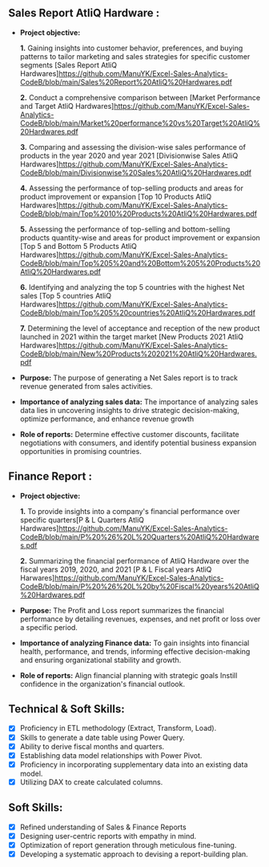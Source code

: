## Sales Report AtliQ Hardware :


- **Project objective:** 

    **1.**  Gaining insights into customer behavior, preferences, and buying patterns to tailor marketing and sales strategies for specific customer segments [Sales Report AtliQ Hardwares]https://github.com/ManuYK/Excel-Sales-Analytics-CodeB/blob/main/Sales%20Report%20AtliQ%20Hardwares.pdf 

    **2.** Conduct a comprehensive comparison between [Market Performance and Target AtliQ Hardwares]https://github.com/ManuYK/Excel-Sales-Analytics-CodeB/blob/main/Market%20performance%20vs%20Target%20AtliQ%20Hardwares.pdf
  
   **3.** Comparing and assessing the division-wise sales performance of products in the year 2020 and year 2021   [Divisionwise Sales AtliQ Hardwares]https://github.com/ManuYK/Excel-Sales-Analytics-CodeB/blob/main/Divisionwise%20Sales%20AtliQ%20Hardwares.pdf

   **4.**  Assessing the performance of top-selling products and areas for product improvement or expansion [Top 10 Products AtliQ Hardwares]https://github.com/ManuYK/Excel-Sales-Analytics-CodeB/blob/main/Top%2010%20Products%20AtliQ%20Hardwares.pdf

   **5.** Assessing the performance of top-selling and bottom-selling products quantity-wise and areas for product improvement or expansion [Top 5 and Bottom 5 Products AtliQ Hardwares]https://github.com/ManuYK/Excel-Sales-Analytics-CodeB/blob/main/Top%205%20and%20Bottom%205%20Products%20AtliQ%20Hardwares.pdf

   **6.** Identifying and analyzing the top 5 countries with the highest Net sales  [Top 5 countries AtliQ Hardwares]https://github.com/ManuYK/Excel-Sales-Analytics-CodeB/blob/main/Top%205%20countries%20AtliQ%20Hardwares.pdf

  **7.** Determining the level of acceptance and reception of the new product launched in 2021 within the target market  [New Products 2021 AtliQ Hardwares]https://github.com/ManuYK/Excel-Sales-Analytics-CodeB/blob/main/New%20Products%202021%20AtliQ%20Hardwares.pdf

- **Purpose:** The purpose of generating a Net Sales report is to track revenue generated from sales activities.

- **Importance of analyzing sales data:** The importance of analyzing sales data lies in uncovering insights to drive strategic decision-making, optimize performance, and enhance revenue growth

- **Role of reports:** Determine effective customer discounts, facilitate negotiations with consumers, and identify potential business expansion opportunities in promising countries.


## Finance Report :

- **Project objective:** 

     **1.** To provide insights into a company's financial performance over specific quarters[P & L Quarters AtliQ Hardwares]https://github.com/ManuYK/Excel-Sales-Analytics-CodeB/blob/main/P%20%26%20L%20Quarters%20AtliQ%20Hardwares.pdf

    **2.** Summarizing the financial performance of AtliQ Hardware over the fiscal years 2019, 2020, and 2021 [P & L Fiscal years AtliQ 
Harwares]https://github.com/ManuYK/Excel-Sales-Analytics-CodeB/blob/main/P%20%26%20L%20by%20Fiscal%20years%20AtliQ%20Hardwares.pdf

- **Purpose:** The Profit and Loss report summarizes the financial performance by detailing revenues, expenses, and net profit or loss over a specific period.

- **Importance of analyzing Finance data:** To gain insights into financial health, performance, and trends, informing effective decision-making and ensuring organizational stability and growth.

- **Role of reports:** Align financial planning with strategic goals Instill confidence in the organization's financial outlook.


## Technical & Soft Skills:
- [x]	Proficiency in ETL methodology (Extract, Transform, Load).
- [x]	Skills to generate a date table using Power Query.
- [x]	Ability to derive fiscal months and quarters.
- [x]	Establishing data model relationships with Power Pivot.
- [x]	Proficiency in incorporating supplementary data into an existing data model.
- [x]	Utilizing DAX to create calculated columns.

## Soft Skills:
- [x]	Refined understanding of Sales & Finance Reports
- [x]	Designing user-centric reports with empathy in mind.
- [x]	Optimization of report generation through meticulous fine-tuning.
- [x]	Developing a systematic approach to devising a report-building plan.
